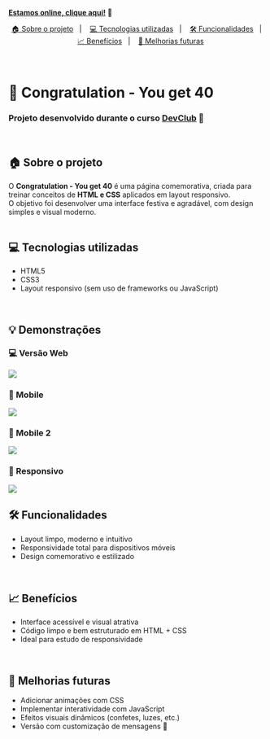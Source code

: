 [**Estamos online, clique aqui!**](https://alesantanan.github.io/Desafio-responsivo--Congratulation-You-get-40/) 🎉
<br>

<p align="center">
  <a href="#house-sobre-o-projeto">🏠 Sobre o projeto</a>&nbsp;&nbsp;&nbsp;|&nbsp;&nbsp;&nbsp;
  <a href="#computer-tecnologias-utilizadas">💻 Tecnologias utilizadas</a>&nbsp;&nbsp;&nbsp;|&nbsp;&nbsp;&nbsp;
  <a href="#hammer-funcionalidades">🛠️ Funcionalidades</a>&nbsp;&nbsp;&nbsp;|&nbsp;&nbsp;&nbsp;
  <a href="#bar_chart-benefícios">📈 Benefícios</a>&nbsp;&nbsp;&nbsp;|&nbsp;&nbsp;&nbsp;
  <a href="#rocket-melhorias-futuras">🚀 Melhorias futuras</a>
</p>

<br>

# 🎊 Congratulation - You get 40

### Projeto desenvolvido durante o curso [DevClub](https://www.devclub.com.br/) 🚀  
<br>

## 🏠 Sobre o projeto

O **Congratulation - You get 40** é uma página comemorativa, criada para treinar conceitos de **HTML e CSS** aplicados em layout responsivo.  
O objetivo foi desenvolver uma interface festiva e agradável, com design simples e visual moderno.  
<br>

## 💻 Tecnologias utilizadas

- HTML5  
- CSS3  
- Layout responsivo (sem uso de frameworks ou JavaScript)  
<br>

## 💡 Demonstrações

### 💻 Versão Web  
<img src=https://github.com/alesantanan/Desafio-responsivo--Congratulation-You-get-40/blob/main/assets/congratulation%20web.png>

### 📲 Mobile  
<img src=https://github.com/alesantanan/Desafio-responsivo--Congratulation-You-get-40/blob/main/assets/congratulation%20mobile.png/>

### 📲 Mobile  2
<img src=https://github.com/alesantanan/Desafio-responsivo--Congratulation-You-get-40/blob/main/assets/congratulation%20mobile2.jpeg>

### 📱 Responsivo  
<img src=https://github.com/alesantanan/Desafio-responsivo--Congratulation-You-get-40/blob/main/assets/congratulation%20responsivo.png>

<br>

## 🛠️ Funcionalidades

- Layout limpo, moderno e intuitivo  
- Responsividade total para dispositivos móveis  
- Design comemorativo e estilizado  
<br>

## 📈 Benefícios

- Interface acessível e visual atrativa  
- Código limpo e bem estruturado em HTML + CSS  
- Ideal para estudo de responsividade  
<br>

## 🚀 Melhorias futuras

- Adicionar animações com CSS  
- Implementar interatividade com JavaScript  
- Efeitos visuais dinâmicos (confetes, luzes, etc.)  
- Versão com customização de mensagens 🎉  

